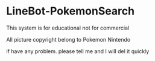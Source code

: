 # LineBot-PokemonSearch

This system is for educational not for commercial

All picture copyright belong to Pokemon Nintendo

if have any problem. please tell me and I will del it quickly

